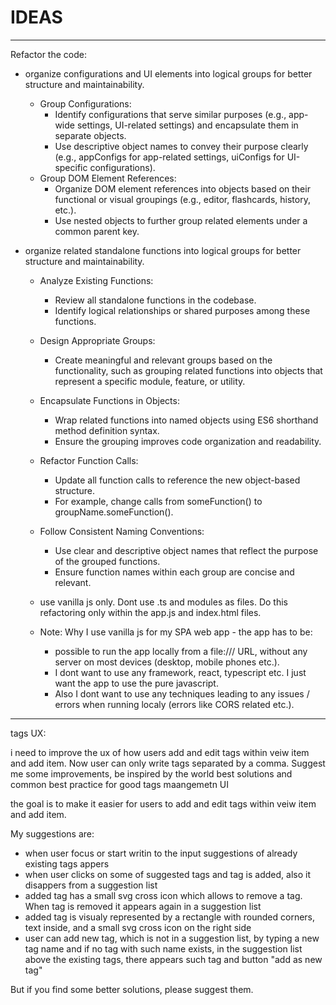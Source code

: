 # IDEAS


-----

Refactor the code:
- organize configurations and UI elements into logical groups for better structure and maintainability.
  - Group Configurations:
    - Identify configurations that serve similar purposes (e.g., app-wide settings, UI-related settings) and encapsulate them in separate objects.
    - Use descriptive object names to convey their purpose clearly (e.g., appConfigs for app-related settings, uiConfigs for UI-specific configurations).
  - Group DOM Element References:
    - Organize DOM element references into objects based on their functional or visual groupings (e.g., editor, flashcards, history, etc.).
    - Use nested objects to further group related elements under a common parent key.

- organize related standalone functions into logical groups for better structure and maintainability.
  - Analyze Existing Functions:
    - Review all standalone functions in the codebase.
    - Identify logical relationships or shared purposes among these functions.
  - Design Appropriate Groups:
    - Create meaningful and relevant groups based on the functionality, such as grouping related functions into objects that represent a specific module, feature, or utility.
  - Encapsulate Functions in Objects:
    - Wrap related functions into named objects using ES6 shorthand method definition syntax.
    - Ensure the grouping improves code organization and readability.
  - Refactor Function Calls:
    - Update all function calls to reference the new object-based structure.
    - For example, change calls from someFunction() to groupName.someFunction().
  - Follow Consistent Naming Conventions:
    - Use clear and descriptive object names that reflect the purpose of the grouped functions.
    - Ensure function names within each group are concise and relevant.

  - use vanilla js only. Dont use .ts and modules as files. Do this refactoring only within the app.js and index.html files. 
  - Note: Why I use vanilla js for my SPA web app - the app has to be:
    - possible to run the app locally from a file:/// URL, without any server on most devices (desktop, mobile phones etc.).
    - I dont want to use any framework, react, typescript etc. I just want the app to use the pure javascript.
    - Also I dont want to use any techniques leading to any issues / errors when running localy (errors like CORS related etc.).
-----

tags UX:

i need to improve the ux of how users add and edit tags within veiw item and add item. Now user can only write tags separated by a comma. Suggest me some improvements, be inspired by the world best solutions and common best practice for good tags maangemetn UI

the goal is to make it easier for users to add and edit tags within veiw item and add item.

My suggestions are:

- when user focus or start writin to the input suggestions of already existing tags appers
- when user clicks on some of suggested tags and tag is added, also it disappers from a suggestion list
- added tag has a small svg cross icon which allows to remove a tag. When tag is removed it appears again in a suggestion list
- added tag is visualy represented by a rectangle with rounded corners, text inside, and a small svg cross icon on the right side 
- user can add new tag, which is not in a suggestion list, by typing a new tag name and if no tag with such name exists, in the suggestion list above the existing tags, there appears such tag and button "add as new tag" 

But if you find some better solutions, please suggest them.
